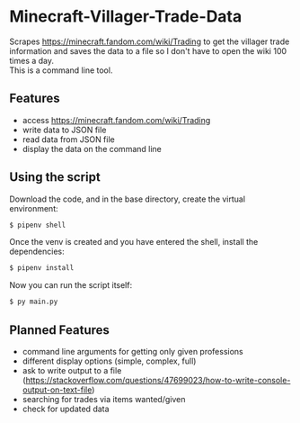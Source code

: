 # Minecraft-Villager-Trade-Data

Scrapes https://minecraft.fandom.com/wiki/Trading to get the villager trade information and saves the data to a file so I don't have to open the wiki 100 times a day. \
This is a command line tool.

## Features
* access https://minecraft.fandom.com/wiki/Trading
* write data to JSON file
* read data from JSON file
* display the data on the command line

## Using the script
Download the code, and in the base directory, create the virtual environment:
```sh
$ pipenv shell
```

Once the venv is created and you have entered the shell, install the dependencies:
```sh
$ pipenv install
```

Now you can run the script itself:
```sh
$ py main.py
```

<!--
Ensure you have Python installed (this script has been checked to work with Python 1.11.2, but it should also work with other Python versions). Follow [this guide](https://gist.github.com/danilo-montes/2a2239035e689dfeafa0b7a59fed8c60) to install Python if you don't have it (Python does not come by default in Windows, so you probably need to install it). 

Now, download the code of the project by clicking the "Code" button next to the "About" section and clicking "Download ZIP". Extract this zip where you want it, it's easiest to extract it to the Desktop.
Open your terminal (cmd.exe) / bash and navigate to the extracted folder. If it is on the Desktop, it will be at `C:\Users\<USERNAME>\Desktop\Minecraft-Villager-Trade-Data-main`. To navigate to this folder, type the command `cd Desktop`. 

In `cmd.exe`:
```sh
py main.py
```

In bash:
```sh
$ py main.py
``` -->

## Planned Features
* command line arguments for getting only given professions
* different display options (simple, complex, full)
* ask to write output to a file (https://stackoverflow.com/questions/47699023/how-to-write-console-output-on-text-file)
* searching for trades via items wanted/given
* check for updated data